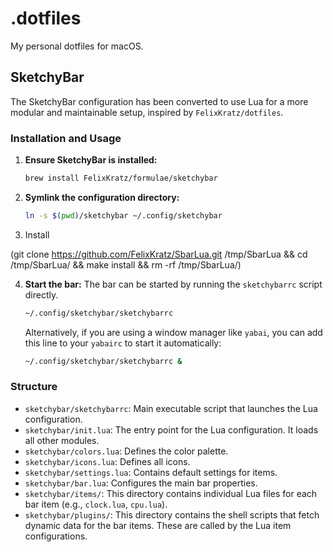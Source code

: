 # .dotfiles

My personal dotfiles for macOS.

## SketchyBar

The SketchyBar configuration has been converted to use Lua for a more modular and maintainable setup, inspired by `FelixKratz/dotfiles`.

### Installation and Usage

1.  **Ensure SketchyBar is installed:**

    ```sh
    brew install FelixKratz/formulae/sketchybar
    ```

2.  **Symlink the configuration directory:**

    ```sh
    ln -s $(pwd)/sketchybar ~/.config/sketchybar
    ```

3.  Install

(git clone https://github.com/FelixKratz/SbarLua.git /tmp/SbarLua && cd /tmp/SbarLua/ && make install && rm -rf /tmp/SbarLua/)

4.  **Start the bar:**
    The bar can be started by running the `sketchybarrc` script directly.

    ```sh
    ~/.config/sketchybar/sketchybarrc
    ```

    Alternatively, if you are using a window manager like `yabai`, you can add this line to your `yabairc` to start it automatically:

    ```sh
    ~/.config/sketchybar/sketchybarrc &
    ```

### Structure

- `sketchybar/sketchybarrc`: Main executable script that launches the Lua configuration.
- `sketchybar/init.lua`: The entry point for the Lua configuration. It loads all other modules.
- `sketchybar/colors.lua`: Defines the color palette.
- `sketchybar/icons.lua`: Defines all icons.
- `sketchybar/settings.lua`: Contains default settings for items.
- `sketchybar/bar.lua`: Configures the main bar properties.
- `sketchybar/items/`: This directory contains individual Lua files for each bar item (e.g., `clock.lua`, `cpu.lua`).
- `sketchybar/plugins/`: This directory contains the shell scripts that fetch dynamic data for the bar items. These are called by the Lua item configurations.
